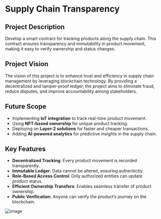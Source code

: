 # Supply Chain Transparency

## Project Description
Develop a smart contract for tracking products along the supply chain. This contract ensures transparency and immutability in product movement, making it easy to verify ownership and status changes.

## Project Vision
The vision of this project is to enhance trust and efficiency in supply chain management by leveraging blockchain technology. By providing a decentralized and tamper-proof ledger, the project aims to eliminate fraud, reduce disputes, and improve accountability among stakeholders.

## Future Scope
- Implementing **IoT integration** to track real-time product movement.
- Using **NFT-based ownership** for unique product tracking.
- Deploying on **Layer-2 solutions** for faster and cheaper transactions.
- Adding **AI-powered analytics** for predictive insights in the supply chain.

## Key Features
- **Decentralized Tracking**: Every product movement is recorded transparently.
- **Immutable Ledger**: Data cannot be altered, ensuring authenticity.
- **Role-Based Access Control**: Only authorized entities can update product status.
- **Efficient Ownership Transfers**: Enables seamless transfer of product ownership.
- **Public Verification**: Anyone can verify the product’s journey on the blockchain.

![image](https://github.com/user-attachments/assets/8e5bd079-d8d8-4ce9-a396-91bd706b5cd2)
